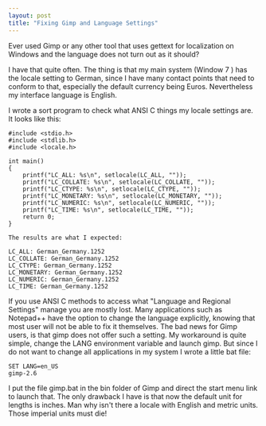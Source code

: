 ```yaml
---
layout: post
title: "Fixing Gimp and Language Settings"
---
```

Ever used Gimp or any other tool that uses gettext for localization on 
Windows and the language does not turn out as it should?

I have that quite often. The thing is that my main system (Window 7 ) 
has the locale setting to German, since I have many contact points that 
need to conform to that, especially the default currency being Euros. Nevertheless 
my interface language is English.

I wrote a sort program to check what ANSI C things my locale settings are. 
It looks like this:

    #include <stdio.h>
    #include <stdlib.h>
    #include <locale.h>

    int main()
    {
        printf("LC_ALL: %s\n", setlocale(LC_ALL, ""));
        printf("LC_COLLATE: %s\n", setlocale(LC_COLLATE, ""));
        printf("LC_CTYPE: %s\n", setlocale(LC_CTYPE, ""));
        printf("LC_MONETARY: %s\n", setlocale(LC_MONETARY, ""));
        printf("LC_NUMERIC: %s\n", setlocale(LC_NUMERIC, ""));
        printf("LC_TIME: %s\n", setlocale(LC_TIME, ""));
        return 0;
    }

    The results are what I expected:

    LC_ALL: German_Germany.1252
    LC_COLLATE: German_Germany.1252
    LC_CTYPE: German_Germany.1252
    LC_MONETARY: German_Germany.1252
    LC_NUMERIC: German_Germany.1252
    LC_TIME: German_Germany.1252

If you use ANSI C methods to access what "Language and Regional Settings" manage 
you are mostly lost. Many applications such as Notepad++ have the option to change 
the language explicitly, knowing that most user will not be able to fix it themselves. 
The bad news for Gimp users, is that gimp does not offer such a setting. My workaround 
is quite simple, change the LANG environment variable and launch gimp. But since I do not 
want to change all applications in my system I wrote a little bat file:

    SET LANG=en_US
    gimp-2.6

I put the file gimp.bat in the bin folder of Gimp and direct the start menu link to 
launch that. The only drawback I have is that now the default unit for lengths is inches. 
Man why isn't there a locale with English and metric units. Those imperial units must die!
